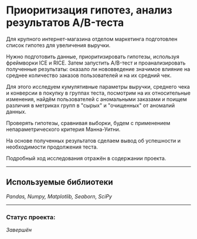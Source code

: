 # Приоритизация гипотез, анализ результатов A/B-теста

Для крупного интернет-магазина отделом маркетинга подготовлен список гипотез для увеличения выручки.

Нужно подготовить данные, приоритизировать гипотезы, используя фреймворки ICE и RICE. Затем запустить A/B-тест и проанализировать полученные результаты: оказало ли нововведение значимое влияние на среднее количество заказов пользователей и на их средний чек.

Для этого исследуем кумулятивные параметры выручки, среднего чека и конверсии в покупку в группах теста, посмотрим на их относительные изменения, найдём пользователей с аномальными заказами и поищем различия в метриках групп в "сырых" и "очищенных" от аномалий данных.

Проверять гипотезы, сравнивая выборки, будем с применением непараметрического критерия Манна-Уитни.

На основе полученных результатов сделаем вывод об успешности и необходимости продолжения теста.

Подробный ход исследования отражён в содержании проекта.
___
## Используемые библиотеки

*Pandas, Numpy, Matplotlib, Seaborn, SciPy*

___
### Статус проекта: 

*Завершён*